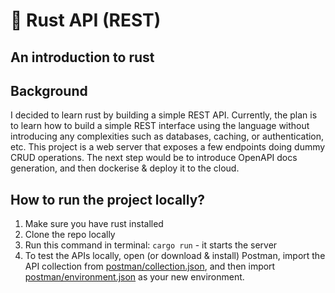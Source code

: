 # 🦀 Rust API (REST)

## An introduction to rust

## Background
I decided to learn rust by building a simple REST API. Currently, the plan is to learn how to build a simple REST interface using the language without introducing any complexities such as databases, caching, or authentication, etc. This project is a web server that exposes a few endpoints doing dummy CRUD operations. The next step would be to introduce OpenAPI docs generation, and then dockerise & deploy it to the cloud.

## How to run the project locally?
1. Make sure you have rust installed
2. Clone the repo locally
3. Run this command in terminal: `cargo run` - it starts the server
4. To test the APIs locally, open (or download & install) Postman, import the API collection from [postman/collection.json](./postman/collection.json), and then import [postman/environment.json](./postman/environment.json) as your new environment.
